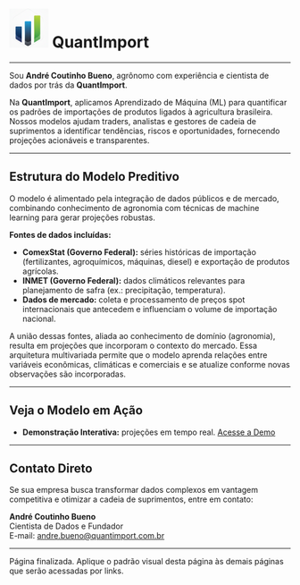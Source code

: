 # <img src="logo.png" alt="Logo QuantImport" width="70"> QuantImport

---

Sou **André Coutinho Bueno**, agrônomo com experiência e cientista de dados por trás da **QuantImport**.

Na **QuantImport**, aplicamos Aprendizado de Máquina (ML) para quantificar os padrões de importações de produtos ligados à agricultura brasileira. Nossos modelos ajudam traders, analistas e gestores de cadeia de suprimentos a identificar tendências, riscos e oportunidades, fornecendo projeções acionáveis e transparentes.

---

## Estrutura do Modelo Preditivo

O modelo é alimentado pela integração de dados públicos e de mercado, combinando conhecimento de agronomia com técnicas de machine learning para gerar projeções robustas.

**Fontes de dados incluídas:**

- **ComexStat (Governo Federal):** séries históricas de importação (fertilizantes, agroquímicos, máquinas, diesel) e exportação de produtos agrícolas.
- **INMET (Governo Federal):** dados climáticos relevantes para planejamento de safra (ex.: precipitação, temperatura).
- **Dados de mercado:** coleta e processamento de preços spot internacionais que antecedem e influenciam o volume de importação nacional.

A união dessas fontes, aliada ao conhecimento de domínio (agronomia), resulta em projeções que incorporam o contexto do mercado. Essa arquitetura multivariada permite que o modelo aprenda relações entre variáveis econômicas, climáticas e comerciais e se atualize conforme novas observações são incorporadas.

---

## Veja o Modelo em Ação

- **Demonstração Interativa:** projeções em tempo real. [Acesse a Demo](https://quantimportbrazil.github.io/Demo/)

---

## Contato Direto

Se sua empresa busca transformar dados complexos em vantagem competitiva e otimizar a cadeia de suprimentos, entre em contato:

**André Coutinho Bueno**  
Cientista de Dados e Fundador  
E-mail: andre.bueno@quantimport.com.br

---
Página finalizada. Aplique o padrão visual desta página às demais páginas que serão acessadas por links.